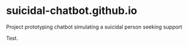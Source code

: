 # suicidal-chatbot.github.io
Project prototyping chatbot simulating a suicidal person seeking support

Test.
